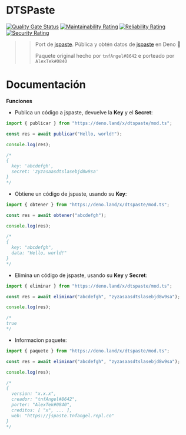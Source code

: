 # DTSPaste

[![Quality Gate Status](https://sonarcloud.io/api/project_badges/measure?project=AlexxTek_tspaste&metric=alert_status)](https://sonarcloud.io/dashboard?id=AlexxTek_tspaste)
[![Maintainability Rating](https://sonarcloud.io/api/project_badges/measure?project=AlexxTek_tspaste&metric=sqale_rating)](https://sonarcloud.io/dashboard?id=AlexxTek_tspaste)
[![Reliability Rating](https://sonarcloud.io/api/project_badges/measure?project=AlexxTek_tspaste&metric=reliability_rating)](https://sonarcloud.io/dashboard?id=AlexxTek_tspaste)
[![Security Rating](https://sonarcloud.io/api/project_badges/measure?project=AlexxTek_tspaste&metric=security_rating)](https://sonarcloud.io/dashboard?id=AlexxTek_tspaste)

>> Port de [jspaste](https://www.npmjs.com/package/jspaste). Pública y obtén datos de [jspaste](https://jspaste.tnfangel.repl.co/) en Deno 🦕
>> 
>> Paquete original hecho por `tnfAngel#8642` e porteado por `AlexTek#0840`

# Documentación

**Funciones**

- Publica un código a jspaste, devuelve la **Key** y el **Secret**:

```typescript
import { publicar } from "https://deno.land/x/dtspaste/mod.ts";

const res = await publicar("Hello, world!");

console.log(res);

/* 
{
  key: 'abcdefgh',
  secret: 'zyzasaasdtslasebjd8w9sa'
}
*/
```

- Obtiene un código de jspaste, usando su **Key**:

```typescript
import { obtener } from "https://deno.land/x/dtspaste/mod.ts";

const res = await obtener("abcdefgh");

console.log(res);

/*
{ 
  key: "abcdefgh",
  data: "Hello, world!"
}
*/
```

- Elimina un código de jspaste, usando su **Key** y **Secret**:

```typescript
import { eliminar } from "https://deno.land/x/dtspaste/mod.ts";

const res = await eliminar("abcdefgh", "zyzasaasdtslasebjd8w9sa");

console.log(res);

/*
true 
*/
```

- Informacion paquete:

```typescript
import { paquete } from "https://deno.land/x/dtspaste/mod.ts";

const res = await eliminar("abcdefgh", "zyzasaasdtslasebjd8w9sa");

console.log(res);

/*
{
  version: "x.x.x",
  creador: "tnfAngel#8642",
  porter: "AlexTek#0840",
  creditos: [ "x", ... ],
  web: "https://jspaste.tnfangel.repl.co"
}
*/
```
